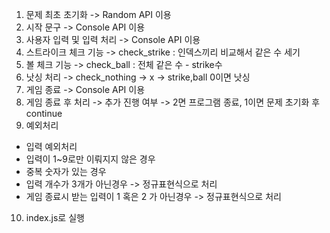 1. 문제 최초 초기화 -> Random API 이용
2. 시작 문구 -> Console API 이용
2. 사용자 입력 및 입력 처리 -> Console API 이용
3. 스트라이크 체크 기능 -> check_strike : 인덱스끼리 비교해서 같은 수 세기
4. 볼 체크 기능 -> check_ball : 전체 같은 수 - strike수
6. 낫싱 처리 -> check_nothing -> x -> strike,ball 0이면 낫싱
7. 게임 종료 -> Console API 이용
8. 게임 종료 후 처리 -> 추가 진행 여부 -> 2면 프로그램 종료, 1이면 문제 초기화 후 continue
9. 예외처리
 - 입력 예외처리
  - 입력이 1~9로만 이뤄지지 않은 경우
  - 중복 숫자가 있는 경우
  - 입력 개수가 3개가 아닌경우
  -> 정규표현식으로 처리
  - 게임 종료시 받는 입력이 1 혹은 2 가 아닌경우
  -> 정규표현식으로 처리
10. index.js로 실행
